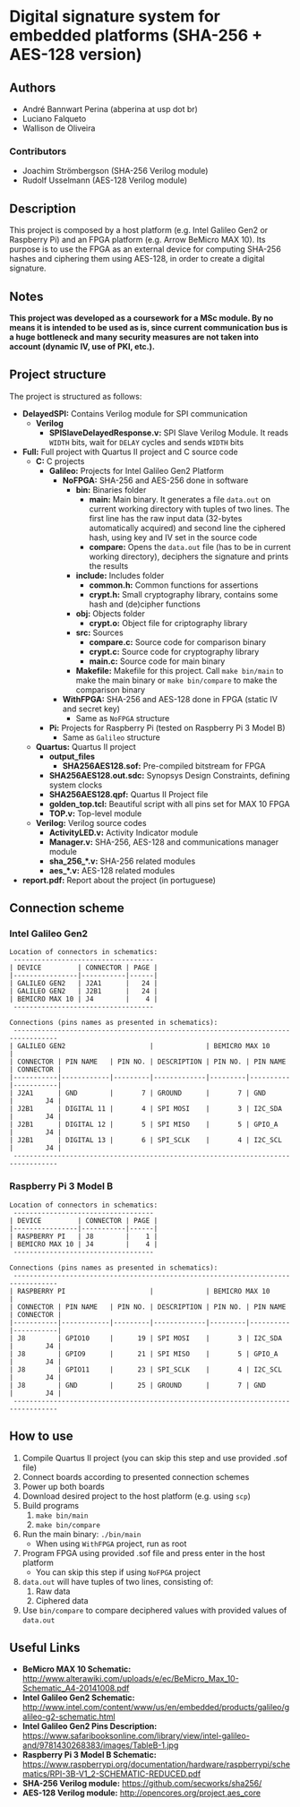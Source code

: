 # Digital signature system for embedded platforms (SHA-256 + AES-128 version)

## Authors

* André Bannwart Perina (abperina at usp dot br)
* Luciano Falqueto
* Wallison de Oliveira

### Contributors

* Joachim Strömbergson (SHA-256 Verilog module)
* Rudolf Usselmann (AES-128 Verilog module)

## Description

This project is composed by a host platform (e.g. Intel Galileo Gen2 or Raspberry Pi) and an FPGA platform (e.g. Arrow BeMicro MAX 10). Its purpose is to use the FPGA as an external device for computing SHA-256 hashes and ciphering them using AES-128, in order to create a digital signature.

## Notes

**This project was developed as a coursework for a MSc module. By no means it is intended to be used as is, since current communication bus is a huge bottleneck and many security measures are not taken into account (dynamic IV, use of PKI, etc.).**

## Project structure

The project is structured as follows:

* **DelayedSPI:** Contains Verilog module for SPI communication
	* **Verilog**
		* **SPISlaveDelayedResponse.v:** SPI Slave Verilog Module. It reads `WIDTH` bits, wait for `DELAY` cycles and sends `WIDTH` bits
* **Full:** Full project with Quartus II project and C source code
	* **C:** C projects
		* **Galileo:** Projects for Intel Galileo Gen2 Platform
			* **NoFPGA:** SHA-256 and AES-256 done in software
				* **bin:** Binaries folder
					* **main:** Main binary. It generates a file `data.out` on current working directory with tuples of two lines. The first line has the raw input data (32-bytes automatically acquired) and second line the ciphered hash, using key and IV set in the source code
					* **compare:** Opens the `data.out` file (has to be in current working directory), deciphers the signature and prints the results
				* **include:** Includes folder
					* **common.h:** Common functions for assertions
					* **crypt.h:** Small cryptography library, contains some hash and (de)cipher functions
				* **obj:** Objects folder
					* **crypt.o:** Object file for criptography library
				* **src:** Sources
					* **compare.c:** Source code for comparison binary
					* **crypt.c:** Source code for cryptography library
					* **main.c:** Source code for main binary
				* **Makefile:** Makefile for this project. Call `make bin/main` to make the main binary or `make bin/compare` to make the comparison binary
			* **WithFPGA:** SHA-256 and AES-128 done in FPGA (static IV and secret key)
				* Same as `NoFPGA` structure
		* **Pi:** Projects for Raspberry Pi (tested on Raspberry Pi 3 Model B)
			* Same as `Galileo` structure
	* **Quartus:** Quartus II project
		* **output_files**
			* **SHA256AES128.sof:** Pre-compiled bitstream for FPGA
		* **SHA256AES128.out.sdc:** Synopsys Design Constraints, defining system clocks
		* **SHA256AES128.qpf:** Quartus II Project file
		* **golden_top.tcl:** Beautiful script with all pins set for MAX 10 FPGA
		* **TOP.v:** Top-level module
	* **Verilog:** Verilog source codes
		* **ActivityLED.v:** Activity Indicator module
		* **Manager.v:** SHA-256, AES-128 and communications manager module
		* **sha_256_\*.v:** SHA-256 related modules
		* **aes_\*.v:** AES-128 related modules
* **report.pdf:** Report about the project (in portuguese)

## Connection scheme

### Intel Galileo Gen2

```
Location of connectors in schematics:
 -----------------------------------
| DEVICE         | CONNECTOR | PAGE |
|----------------|-----------|------|
| GALILEO GEN2   | J2A1      |   24 |
| GALILEO GEN2   | J2B1      |   24 |
| BEMICRO MAX 10 | J4        |    4 |
 -----------------------------------

Connections (pins names as presented in schematics):
 ---------------------------------------------------------------------------------
| GALILEO GEN2                     |             | BEMICRO MAX 10                 |
| CONNECTOR | PIN NAME   | PIN NO. | DESCRIPTION | PIN NO. | PIN NAME | CONNECTOR |
|-----------|------------|---------|-------------|---------|----------|-----------|
| J2A1      | GND        |       7 | GROUND      |       7 | GND      |        J4 |
| J2B1      | DIGITAL 11 |       4 | SPI MOSI    |       3 | I2C_SDA  |        J4 |
| J2B1      | DIGITAL 12 |       5 | SPI MISO    |       5 | GPIO_A   |        J4 |
| J2B1      | DIGITAL 13 |       6 | SPI_SCLK    |       4 | I2C_SCL  |        J4 |
 ---------------------------------------------------------------------------------
```

### Raspberry Pi 3 Model B

```
Location of connectors in schematics:
 -----------------------------------
| DEVICE         | CONNECTOR | PAGE |
|----------------|-----------|------|
| RASPBERRY PI   | J8        |    1 |
| BEMICRO MAX 10 | J4        |    4 |
 -----------------------------------

Connections (pins names as presented in schematics):
 ---------------------------------------------------------------------------------
| RASPBERRY PI                     |             | BEMICRO MAX 10                 |
| CONNECTOR | PIN NAME   | PIN NO. | DESCRIPTION | PIN NO. | PIN NAME | CONNECTOR |
|-----------|------------|---------|-------------|---------|----------|-----------|
| J8        | GPIO10     |      19 | SPI MOSI    |       3 | I2C_SDA  |        J4 |
| J8        | GPIO9      |      21 | SPI MISO    |       5 | GPIO_A   |        J4 |
| J8        | GPIO11     |      23 | SPI_SCLK    |       4 | I2C_SCL  |        J4 |
| J8        | GND        |      25 | GROUND      |       7 | GND      |        J4 |
 ---------------------------------------------------------------------------------
```

## How to use

1. Compile Quartus II project (you can skip this step and use provided .sof file)
2. Connect boards according to presented connection schemes
3. Power up both boards
4. Download desired project to the host platform (e.g. using `scp`)
5. Build programs
	1. `make bin/main`
	2. `make bin/compare`
6. Run the main binary: `./bin/main`
	* When using `WithFPGA` project, run as root
7. Program FPGA using provided .sof file and press enter in the host platform
	* You can skip this step if using `NoFPGA` project
8. `data.out` will have tuples of two lines, consisting of:
	1. Raw data
	2. Ciphered data
9. Use `bin/compare` to compare deciphered values with provided values of `data.out`

## Useful Links

* **BeMicro MAX 10 Schematic:** http://www.alterawiki.com/uploads/e/ec/BeMicro_Max_10-Schematic_A4-20141008.pdf
* **Intel Galileo Gen2 Schematic:** http://www.intel.com/content/www/us/en/embedded/products/galileo/galileo-g2-schematic.html
* **Intel Galileo Gen2 Pins Description:** https://www.safaribooksonline.com/library/view/intel-galileo-and/9781430268383/images/TableB-1.jpg
* **Raspberry Pi 3 Model B Schematic:** https://www.raspberrypi.org/documentation/hardware/raspberrypi/schematics/RPI-3B-V1_2-SCHEMATIC-REDUCED.pdf
* **SHA-256 Verilog module:** https://github.com/secworks/sha256/
* **AES-128 Verilog module:** http://opencores.org/project,aes_core
